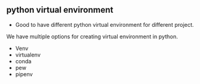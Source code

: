 ## python virtual environment

- Good to have different python virtual environment for different project.

We have multiple options for creating virtual environment in python.
- Venv
- virtualenv
- conda
- pew
- pipenv

